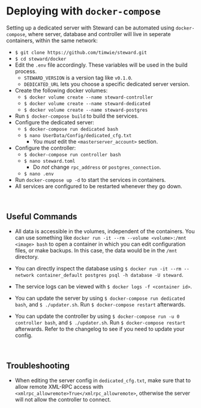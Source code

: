 # Deploying with `docker-compose`
Setting up a dedicated server with Steward can be automated using `docker-compose`,
where server, database and controller will live in seperate containers, within the
same network:

- `$ git clone https://github.com/timwie/steward.git`
- `$ cd steward/docker`
- Edit the `.env` file accordingly. These variables will be used in the build process.
  - `STEWARD_VERSION` is a version tag like `v0.1.0`.
  - `DEDICATED_URL` lets you choose a specific dedicated server version.
- Create the following docker volumes:
  - `$ docker volume create --name steward-controller`
  - `$ docker volume create --name steward-dedicated`
  - `$ docker volume create --name steward-postgres`
- Run `$ docker-compose build` to build the services.
- Configure the dedicated server:
  - `$ docker-compose run dedicated bash`
  - `$ nano UserData/Config/dedicated_cfg.txt`
    - You *must* edit the `<masterserver_account>` section.
- Configure the controller:
  - `$ docker-compose run controller bash`
  - `$ nano steward.toml`
    - Do *not* change `rpc_address` or `postgres_connection`.
  - `$ nano .env`
- Run `docker-compose up -d` to start the services in containers.
- All services are configured to be restarted whenever they go down.

<br>

## Useful Commands
- All data is accessible in the volumes, independent of the containers.
  You can use something like `docker run -it --rm --volume <volume>:/mnt <image> bash`
  to open a container in which you can edit configuration files, or make backups. In this case,
  the data would be in the `/mnt` directory.

- You can directly inspect the database using `$ docker run -it --rm --network container_default postgres psql -h database -U steward`.

- The service logs can be viewed with `$ docker logs -f <container id>`.

- You can update the server by using `$ docker-compose run dedicated bash`, and
`$ ./updater.sh`. Run `$ docker-compose restart` afterwards.

- You can update the controller by using `$ docker-compose run -u 0 controller bash`, and
  `$ ./updater.sh`. Run `$ docker-compose restart` afterwards. Refer to the changelog
  to see if you need to update your config.

<br>

## Troubleshooting
- When editing the server config in `dedicated_cfg.txt`, make sure that to allow remote XML-RPC access
  with `<xmlrpc_allowremote>True</xmlrpc_allowremote>`, otherwise the server will not allow the controller to connect.
